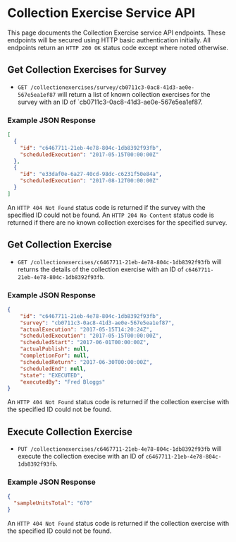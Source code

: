 # Collection Exercise Service API
This page documents the Collection Exercise service API endpoints. These endpoints will be secured using HTTP basic authentication initially. All endpoints return an `HTTP 200 OK` status code except where noted otherwise.

## Get Collection Exercises for Survey
* `GET /collectionexercises/survey/cb0711c3-0ac8-41d3-ae0e-567e5ea1ef87` will return a list of known collection exercises for the survey with an ID of `cb0711c3-0ac8-41d3-ae0e-567e5ea1ef87.

### Example JSON  Response
```json
[
  {
    "id": "c6467711-21eb-4e78-804c-1db8392f93fb",
    "scheduledExecution": "2017-05-15T00:00:00Z"
  },
  {
    "id": "e33daf0e-6a27-40cd-98dc-c6231f50e84a",
    "scheduledExecution": "2017-08-12T00:00:00Z"
  }
]
```

An `HTTP 404 Not Found` status code is returned if the survey with the specified ID could not be found. An `HTTP 204 No Content` status code is returned if there are no known collection exercises for the specified survey.

## Get Collection Exercise
* `GET /collectionexercises/c6467711-21eb-4e78-804c-1db8392f93fb` will returns the details of the collection exercise with an ID of `c6467711-21eb-4e78-804c-1db8392f93fb`.

### Example JSON  Response
```json
{
    "id": "c6467711-21eb-4e78-804c-1db8392f93fb",
    "survey": "cb0711c3-0ac8-41d3-ae0e-567e5ea1ef87",
    "actualExecution": "2017-05-15T14:20:24Z",
    "scheduledExecution": "2017-05-15T00:00:00Z",
    "scheduledStart": "2017-06-01T00:00:00Z",
    "actualPublish": null,
    "completionFor": null,
    "scheduledReturn": "2017-06-30T00:00:00Z",
    "scheduledEnd": null,
    "state": "EXECUTED",
    "executedBy": "Fred Bloggs"
}
```

An `HTTP 404 Not Found` status code is returned if the collection exercise with the specified ID could not be found.

## Execute Collection Exercise
* `PUT /collectionexercises/c6467711-21eb-4e78-804c-1db8392f93fb` will execute the collection execise with an ID of `c6467711-21eb-4e78-804c-1db8392f93fb`.

### Example JSON  Response
```json
{
  "sampleUnitsTotal": "670"
}
```

An `HTTP 404 Not Found` status code is returned if the collection exercise with the specified ID could not be found.